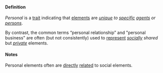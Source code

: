 #### Definition

*Personal* is a [trait](https://github.com/gcassel/Modular-Organization-Terminology/blob/master/terms/trait.md) indicating that [elements](https://github.com/gcassel/Modular-Organization-Terminology/blob/master/terms/element.md) are *[unique](https://github.com/gcassel/Modular-Organization-Terminology/blob/master/terms/unique.md) to [specific](https://github.com/gcassel/Modular-Organization-Terminology/blob/master/terms/specific.md) [agents](https://github.com/gcassel/Modular-Organization-Terminology/blob/master/terms/agent.md) or [persons](https://github.com/gcassel/Modular-Organization-Terminology/blob/master/terms/person.md)*. 

By contrast, the common terms “personal relationship” and "personal business" are often (but not consistently) used to [represent](https://github.com/gcassel/Modular-Organization-Terminology/blob/master/terms/represent.md) *[socially](https://github.com/gcassel/Modular-Organization-Terminology/blob/master/terms/social.md) shared* but *[private](https://github.com/gcassel/Modular-Organization-Terminology/blob/master/terms/private.md)* elements.

#### Notes

Personal elements often are [directly](https://github.com/gcassel/Modular-Organization-Terminology/blob/master/terms/direct.md) [related](https://github.com/gcassel/Modular-Organization-Terminology/blob/master/terms/relationship.md) to social elements.
